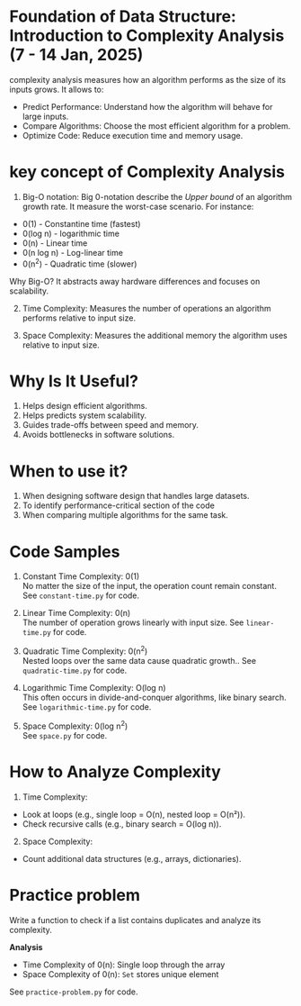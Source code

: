 # Foundation of Data Structure: Introduction to Complexity Analysis (7 - 14 Jan, 2025)

complexity analysis measures how an algorithm performs as the size of its inputs grows. It allows to:

- Predict Performance: Understand how the algorithm will behave for large inputs.
- Compare Algorithms: Choose the most efficient algorithm for a problem.
- Optimize Code: Reduce execution time and memory usage.

# key concept of Complexity Analysis

1. Big-O notation:
   Big 0-notation describe the _Upper bound_ of an algorithm growth rate. It measure the worst-case scenario.
   For instance:

- 0(1) - Constantine time (fastest)
- 0(log n) - logarithmic time
- 0(n) - Linear time
- 0(n log n) - Log-linear time
- 0(n<sup>2</sup>) - Quadratic time (slower)

Why Big-O? It abstracts away hardware differences and focuses on scalability.

2. Time Complexity:
   Measures the number of operations an algorithm performs relative to input size.

3. Space Complexity:
   Measures the additional memory the algorithm uses relative to input size.

# Why Is It Useful?

1. Helps design efficient algorithms.
2. Helps predicts system scalability.
3. Guides trade-offs between speed and memory.
4. Avoids bottlenecks in software solutions.

# When to use it?

1. When designing software design that handles large datasets.
2. To identify performance-critical section of the code
3. When comparing multiple algorithms for the same task.

# Code Samples

1. Constant Time Complexity: 0(1) <br />
   No matter the size of the input, the operation count remain constant. See `constant-time.py` for code.

2. Linear Time Complexity: 0(n) <br />
   The number of operation grows linearly with input size. See `linear-time.py` for code.

3. Quadratic Time Complexity: 0(n<sup>2</sup>) <br />
   Nested loops over the same data cause quadratic growth.. See `quadratic-time.py` for code.

4. Logarithmic Time Complexity: O(log n) <br />
   This often occurs in divide-and-conquer algorithms, like binary search. See `logarithmic-time.py` for code.

5. Space Complexity: 0(log n<sup>2</sup>) <br />
   See `space.py` for code.

# How to Analyze Complexity

1. Time Complexity:
- Look at loops (e.g., single loop = O(n), nested loop = O(n²)).
- Check recursive calls (e.g., binary search = O(log n)).

2. Space Complexity: 
- Count additional data structures (e.g., arrays, dictionaries).

# Practice problem

Write a function to check if a list contains duplicates and analyze its complexity. <br />

<b>Analysis</b>
- Time Complexity of 0(n): Single loop through the array
- Space Complexity of 0(n): `Set` stores unique element

See `practice-problem.py` for code.
